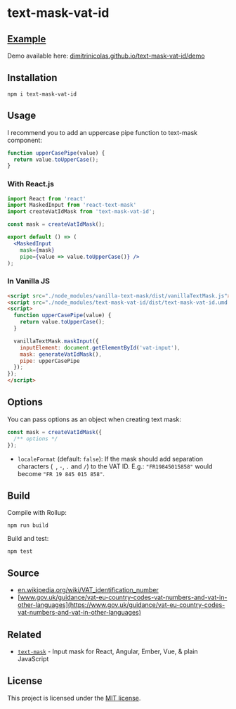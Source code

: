 # text-mask-vat-id

## [Example](https://dimitrinicolas.github.io/text-mask-vat-id/demo/)

Demo available here: [dimitrinicolas.github.io/text-mask-vat-id/demo](https://dimitrinicolas.github.io/text-mask-vat-id///)

## Installation

```console
npm i text-mask-vat-id
```

## Usage

I recommend you to add an uppercase pipe function to text-mask component:

```js
function upperCasePipe(value) {
  return value.toUpperCase();
}
```

### With React.js

```jsx
import React from 'react'
import MaskedInput from 'react-text-mask'
import createVatIdMask from 'text-mask-vat-id';

const mask = createVatIdMask();

export default () => (
  <MaskedInput
    mask={mask}
    pipe={value => value.toUpperCase()} />
);
```

### In Vanilla JS

```html
<script src="./node_modules/vanilla-text-mask/dist/vanillaTextMask.js"></script>
<script src="./node_modules/text-mask-vat-id/dist/text-mask-vat-id.umd.min.js"></script>
<script>
  function upperCasePipe(value) {
    return value.toUpperCase();
  }

  vanillaTextMask.maskInput({
    inputElement: document.getElementById('vat-input'),
    mask: generateVatIdMask(),
    pipe: upperCasePipe
  });
});
</script>
  ```

## Options

You can pass options as an object when creating text mask:

```js
const mask = createVatIdMask({
  /** options */
});
```

- `localeFormat` (default: `false`): If the mask should add separation
characters (` `, `-`, `.` and `/`) to the VAT ID. E.g.: `"FR19845015858"` would
become `"FR 19 845 015 858"`.

## Build

Compile with Rollup:

```console
npm run build
```

Build and test:

```console
npm test
```

## Source

- [en.wikipedia.org/wiki/VAT_identification_number](https://en.wikipedia.org/wiki/VAT_identification_number)
- [www.gov.uk/guidance/vat-eu-country-codes-vat-numbers-and-vat-in-other-languages](https://www.gov.uk/guidance/vat-eu-country-codes-vat-numbers-and-vat-in-other-languages)

## Related

- [`text-mask`](https://github.com/text-mask/text-mask) - Input mask for React, Angular, Ember, Vue, & plain JavaScript

## License

This project is licensed under the [MIT license](LICENSE).
